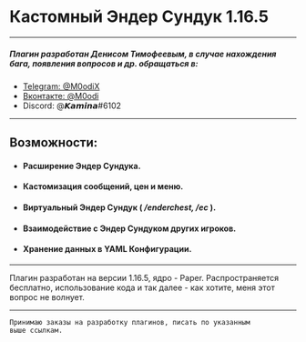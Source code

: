 # __Кастомный Эндер Сундук 1.16.5__
***
##### _Плагин разработан Денисом Тимофеевым, в случае нахождения бага, появления вопросов и др. обращаться в:_
* [Telegram: @M0odiX](https://t.me/M0odiX)
* [Вконтакте: @M0odi](https://vk.com/m0odi)
* Discord:  @𝙆𝙖𝙢𝙞𝙣𝙖#6102
***

## Возможности: 
* #### Расширение Эндер Сундука.
* #### Кастомизация сообщений, цен и меню.
* #### Виртуальный Эндер Сундук ( ___/enderchest, /ec___ ).
* #### Взаимодействие с Эндер Сундуком других игроков.
* #### Хранение данных в YAML Конфигурации.
***

Плагин разработан на версии 1.16.5, ядро - Paper. Распространяется
бесплатно, использование кода и так далее - как хотите, меня этот 
вопрос не волнует.

***
````
Принимаю заказы на разработку плагинов, писать по указанным 
выше ссылкам.

